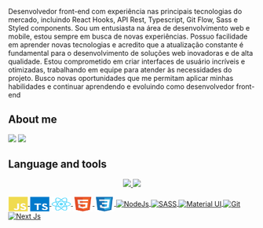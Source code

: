 <p>Desenvolvedor front-end com experiência nas principais tecnologias do mercado, incluindo React Hooks, API Rest,
Typescript, Git Flow, Sass e Styled components. Sou um entusiasta na área de desenvolvimento web e mobile, estou
sempre em busca de novas experiências. Possuo facilidade em aprender novas tecnologias e acredito que a
atualização constante é fundamental para o desenvolvimento de soluções web inovadoras e de alta qualidade. Estou
comprometido em criar interfaces de usuário incríveis e otimizadas, trabalhando em equipe para atender às
necessidades do projeto. Busco novas oportunidades que me permitam aplicar minhas habilidades e continuar
aprendendo e evoluindo como desenvolvedor front-end</p>

<h2>About me</h2>

 <div>
  <a href = "mailto:pedro.miigueel7@gmail.com"><img src="https://img.shields.io/badge/-Gmail-%23333?style=for-the-badge&logo=gmail&logoColor=white" target="_blank"></a>
  <a href="www.linkedin.com/in/pedro-miiguel" target="_blank"><img src="https://img.shields.io/badge/-LinkedIn-%230077B5?style=for-the-badge&logo=linkedin&logoColor=white" target="_blank"></a>   
 </div>
 
 

<h2>Language and tools</h2>



<div align="center">
  <a href="https://github.com/pedromiiguel">
  <img height="180em" src="https://github-readme-stats.vercel.app/api?username=pedromiiguel&show_icons=true&theme=dracula&include_all_commits=true&count_private=true"/>
  <img height="180em" src="https://github-readme-stats.vercel.app/api/top-langs/?username=pedromiiguel&layout=compact&langs_count=7&theme=dracula"/>
</div>
 
 <div style="display: inline_block"><br>
  <img align="center" alt="Javascript" height="30" width="40" src="https://raw.githubusercontent.com/devicons/devicon/master/icons/javascript/javascript-plain.svg">
  <img align="center" alt="Typescript" height="30" width="40" src="https://raw.githubusercontent.com/devicons/devicon/master/icons/typescript/typescript-plain.svg">
  <img align="center" alt="React" height="30" width="40" src="https://raw.githubusercontent.com/devicons/devicon/master/icons/react/react-original.svg">
  <img align="center" alt="HTML" height="30" width="40" src="https://raw.githubusercontent.com/devicons/devicon/master/icons/html5/html5-original.svg">
  <img align="center" alt="CSS" height="30" width="40" src="https://raw.githubusercontent.com/devicons/devicon/master/icons/css3/css3-original.svg">
  <img align="center" alt="NodeJs" height="30" width="40" src="https://cdn.jsdelivr.net/gh/devicons/devicon/icons/nodejs/nodejs-original.svg">
  <img align="center" alt="SASS" height="30" width="40" src="https://cdn.jsdelivr.net/gh/devicons/devicon/icons/sass/sass-original.svg">
  <img align="center" alt="Material UI" height="30" width="40" src="https://cdn.jsdelivr.net/gh/devicons/devicon/icons/materialui/materialui-original.svg">
  <img align="center" alt="Git" height="30" width="40" src="https://cdn.jsdelivr.net/gh/devicons/devicon/icons/git/git-original.svg">
  <img align="center" alt="Next Js" height="30" width="40" src="https://cdn.jsdelivr.net/gh/devicons/devicon/icons/nextjs/nextjs-original.svg">  
</div>
 
 
 
